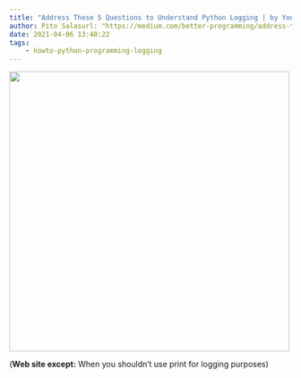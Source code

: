 ```yaml
---
title: "Address These 5 Questions to Understand Python Logging | by Yong Cui, Ph.D. | Better Programming | Nov, 2020 | Medium"
author: Pito Salasurl: "https://medium.com/better-programming/address-these-5-questions-to-understand-python-logging-e8a45718819" cover: "https://miro.medium.com/max/1200/0*wLu3bx5ZBzhwRisR" 
date: 2021-04-06 13:40:22
tags:
    - howto-python-programming-logging
---
```

<img src=https://miro.medium.com/max/1200/0*wLu3bx5ZBzhwRisR width="500">



(**Web site except:** When you shouldn’t use print for logging purposes) 
